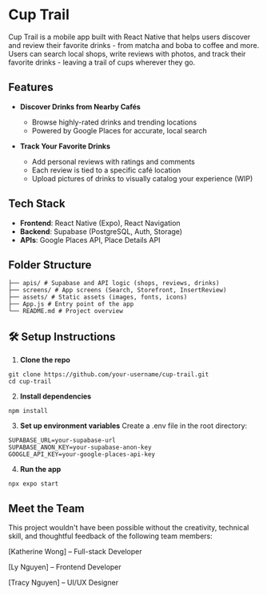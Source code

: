 # Cup Trail

Cup Trail is a mobile app built with React Native that helps users discover and review their favorite drinks - from matcha and boba to coffee and more. Users can search local shops, write reviews with photos, and track their favorite drinks - leaving a trail of cups wherever they go.

## Features

- **Discover Drinks from Nearby Cafés**
  - Browse highly-rated drinks and trending locations
  - Powered by Google Places for accurate, local search

- **Track Your Favorite Drinks**
  - Add personal reviews with ratings and comments
  - Each review is tied to a specific café location
  - Upload pictures of drinks to visually catalog your experience (WIP)

## Tech Stack

- **Frontend**: React Native (Expo), React Navigation
- **Backend**: Supabase (PostgreSQL, Auth, Storage)
- **APIs**: Google Places API, Place Details API

## Folder Structure
```
├── apis/ # Supabase and API logic (shops, reviews, drinks)
├── screens/ # App screens (Search, Storefront, InsertReview)
├── assets/ # Static assets (images, fonts, icons)
├── App.js # Entry point of the app
└── README.md # Project overview
```
## 🛠️ Setup Instructions

1. **Clone the repo**
```
git clone https://github.com/your-username/cup-trail.git
cd cup-trail
```
2. **Install dependencies**
```
npm install
```

3. **Set up environment variables**
Create a .env file in the root directory:

```
SUPABASE_URL=your-supabase-url
SUPABASE_ANON_KEY=your-supabase-anon-key
GOOGLE_API_KEY=your-google-places-api-key
```

4. **Run the app**
```
npx expo start
```

## Meet the Team
This project wouldn't have been possible without the creativity, technical skill, and thoughtful feedback of the following team members:

[Katherine Wong] – Full-stack Developer 

[Ly Nguyen] – Frontend Developer

[Tracy Nguyen] – UI/UX Designer
